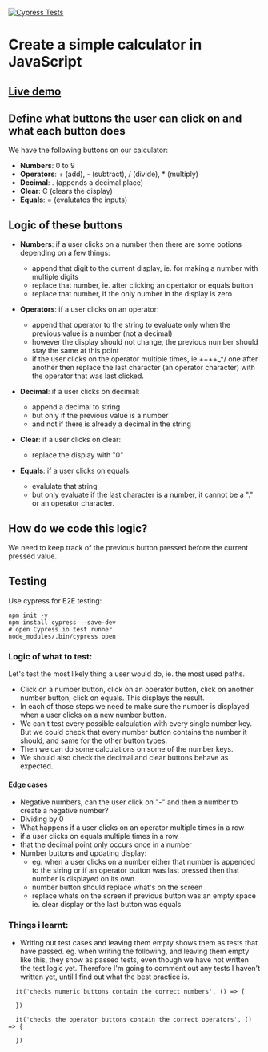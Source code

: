 [![Cypress Tests](https://github.com/AmeliaES/javaScriptCalculator/actions/workflows/cypress.yml/badge.svg)](https://github.com/AmeliaES/javaScriptCalculator/actions/workflows/cypress.yml) 
# Create a simple calculator in JavaScript

## [Live demo](https://ameliaes.github.io/javaScriptCalculator/calculator.html)

## Define what buttons the user can click on and what each button does

We have the following buttons on our calculator:

- **Numbers**: 0 to 9
- **Operators**: + (add), - (subtract), / (divide), * (multiply) 
- **Decimal**: . (appends a decimal place)
- **Clear**: C (clears the display)
- **Equals**: = (evalutates the inputs)

## Logic of these buttons

- **Numbers**: if a user clicks on a number then there are some options depending on a few things:
    - append that digit to the current display, ie. for making a number with multiple digits
    - replace that number, ie. after clicking an opertator or equals button
    - replace that number, if the only number in the display is zero

- **Operators**: if a user clicks on an operator:
    - append that operator to the string to evaluate only when the previous value is a number (not a decimal)
    - however the display should not change, the previous number should stay the same at this point
    - if the user clicks on the operator multiple times, ie ++++_*/ one after another then replace the last character (an operator character) with the operator that was last clicked.

- **Decimal**: if a user clicks on decimal:
    - append a decimal to string
    - but only if the previous value is a number
    - and not if there is already a decimal in the string

- **Clear**: if a user clicks on clear:
    - replace the display with "0"

- **Equals**: if a user clicks on equals:
    - evalulate that string
    - but only evaluate if the last character is a number, it cannot be a "." or an operator character.

## How do we code this logic?

We need to keep track of the previous button pressed before the current pressed value.

## Testing

Use cypress for E2E testing:
```
npm init -y
npm install cypress --save-dev
# open Cypress.io test runner
node_modules/.bin/cypress open
```

### Logic of what to test:

Let's test the most likely thing a user would do, ie. the most used paths.
- Click on a number button, click on an operator button, click on another number button, click on equals. This displays the result.
- In each of those steps we need to make sure the number is displayed when a user clicks on a new number button.
- We can't test every possible calculation with every single number key. But we could check that every number button contains the number it should, and same for the other button types.
- Then we can do some calculations on some of the number keys.
- We should also check the decimal and clear buttons behave as expected.

#### Edge cases

- Negative numbers, can the user click on "-" and then a number to create a negative number?
- Dividing by 0
- What happens if a user clicks on an operator multiple times in a row
- if a user clicks on equals multiple times in a row
- that the decimal point only occurs once in a number
- Number buttons and updating display:
    - eg. when a user clicks on a number either that number is appended to the string or if an operator button was last pressed then that number is displayed on its own.
    - number button should replace what's on the screen
    - replace whats on the screen if previous button was an empty space ie. clear display or the last button was equals

### Things i learnt:

- Writing out test cases and leaving them empty shows them as tests that have passed. 
eg. when writing the following, and leaving them empty like this, they show as passed tests, even though we have not written the test logic yet. Therefore I'm going to comment out any tests I haven't written yet, until I find out what the best practice is.
```
  it('checks numeric buttons contain the correct numbers', () => {

  })

  it('checks the operator buttons contain the correct operators', () => {
    
  })
```
